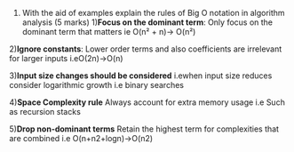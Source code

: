 1. With the aid of examples explain the rules of Big O notation in algorithm analysis (5
marks)
1)**Focus on the dominant term**: Only focus on the dominant term that matters 
ie  O(n² + n)-> O(n²)

2)**Ignore constants**: Lower order terms and also coefficients are irrelevant for larger inputs
i.eO(2n)->O(n)

3)**Input size changes should be considered** 
i.ewhen input size reduces consider logarithmic growth i.e binary searches

4)**Space Complexity rule**
Always account for extra memory usage i.e Such as recursion stacks

5)**Drop non-dominant terms** 
Retain the highest term for complexities that are combined i.e O(n+n2+logn)->O(n2)
